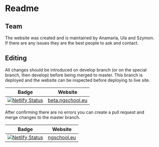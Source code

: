 
# Readme

## Team

The website was created and is maintained by Anamaria, Ula and Szymon. If there are any issues they are the best people to ask and contact. 

## Editing

All changes should be introduced on develop branch (or on the special branch, then develop) before being merged to master. This branch is deployed and the website can be inspected before deploying to live site. 

| Badge | Website |
| --- | ---|
| [![Netlify Status](https://api.netlify.com/api/v1/badges/29002ae6-0a54-4ee5-b0d5-e4aa0f46227d/deploy-status)](https://app.netlify.com/sites/betangschool/deploys) | [beta.ngschool.eu](https://beta.ngschool.eu/) |


After confirming there are no errors you can create a pull request and merge changes to the master branch. 

| Badge | Website |
| --- | ---|
| [![Netlify Status](https://api.netlify.com/api/v1/badges/3e73097f-3250-4ab0-b36d-392c86f53836/deploy-status)](https://app.netlify.com/sites/ngschool/deploys) | [ngschool.eu](https://ngschool.eu/) |


